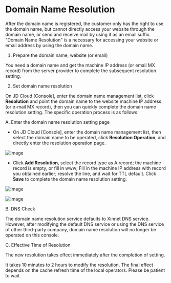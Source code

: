 # Domain Name Resolution
After the domain name is registered, the customer only has the right to use the domain name, but cannot directly access your website through the domain name, or send and receive mail by using it as an email suffix. "Domain Name Resolution" is a necessary for accessing your website or email address by using the domain name.

1. Prepare the domain name, website (or email)

You need a domain name and get the machine IP address (or email MX record) from the server provider to complete the subsequent resolution setting.

2. Set domain name resolution

On JD Cloud [Console], enter the domain name management list, click **Resolution** and point the domain name to the website machine IP address (or e-mail MX record), then you can quickly complete the domain name resolution setting. The specific operation process is as follows:

A. Enter the domain name resolution setting page

- On JD Cloud [Console], enter the domain name management list, then select the domain name to be operated, click **Resolution Operation**, and directly enter the resolution operation page.

![image](https://github.com/jdcloudcom/en/blob/translationUse/documentation/Domain-Name-%26-License/Image-Domain/jiexi1.jpg)


- Click **Add Resolution**, select the record type as A record; the machine record is empty, or fill in www; Fill in the machine IP address with record you obtained earlier; resolve the line, and wait for TTL default. Click **Save** to complete the domain name resolution setting.

![image](https://github.com/jdcloudcom/en/blob/translationUse/documentation/Domain-Name-%26-License/Image-Domain/jiexi2.jpg)


![image](https://github.com/jdcloudcom/en/blob/translationUse/documentation/Domain-Name-%26-License/Image-Domain/jiexi3.jpg)

B. DNS Check

The domain name resolution service defaults to Xinnet DNS service. However, after modifying the default DNS service or using the DNS service of other third-party company, domain name resolution will no longer be operated on this console.

C. Effective Time of Resolution

The new resolution takes effect immediately after the completion of setting.

It takes 10 minutes to 2 hours to modify the resolution. The final effect depends on the cache refresh time of the local operators. Please be patient to wait.
